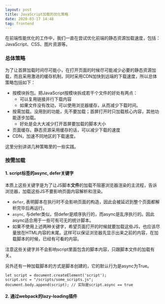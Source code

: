 ```yaml
---
layout: post
title: JavaScript加载的优化策略
date: 2020-03-17 14:48
tag: frontend
---
```


在前端性能优化的工作中，我们一直在尝试优化前端的静态资源加载速度，包括：JavaScript、CSS、图片资源等。

### 总体策略

为了让首屏加载时间尽可能小，在打开页面的时候尽可能减少必要的静态资源加载，而且采用激进的缓存机制，同时采用CDN加快到远端的下载速度，所以总体策略包括如下：

* 按模块拆包。把JavaScript按模块拆成若干个文件的好处有两点：
  * 可以复用链接并行下载内容
  * 如果文件没有改动，可以使用浏览器缓存，从而减少下载时间。
* 按需加载。没用到的功能，先不要加载；首屏打开时只加载核心内容，其他功能逐步加载。
  * 好处是会大大减少打开首屏要加载的脚本大小
* 页面缓存。静态资源采用缓存的话，可以减少下载的速度
* CDN，加速不同地区的下载速度。

这里分别讲讲几种策略里的一些实践。

### 按需加载

#### 1. script标签的async, defer关键字

本质上这些关键字是为了让JS脚本**文件**的加载不阻塞浏览器渲染的主流程，告诉浏览器，加载这些JS不要影响页面内容解析和渲染。

* `defer`, 表明脚本在执行时不会影响页面的构造，因此会被延迟到整个页面都解析完毕后再运行。
* `async`, 与defer类似，但defer是顺序执行的，而async是乱序执行的。因此async适合用于一些可有可无的统计脚本。
* 如果不使用上述两种关键字，希望页面打开的时候就要加载这些JS，也应该尽量放在HTML内容的末尾。这样可以保证浏览器先显示出来之前的内容，在加载脚本的时候，已经有可看的内容。

注意这些关键字并不会影响script里面包含的脚本内容，只跟脚本文件的加载有关。

另外还有一种加载脚本的方式是脚本创建的，它的默认行为是async为True。

```
let script = document.createElement('script');
script.src = "/scripts/some_scripts.js";
document.body.append(script); // 实际是script.async == true
```



#### 2. 通过webpack的lazy-loading插件

